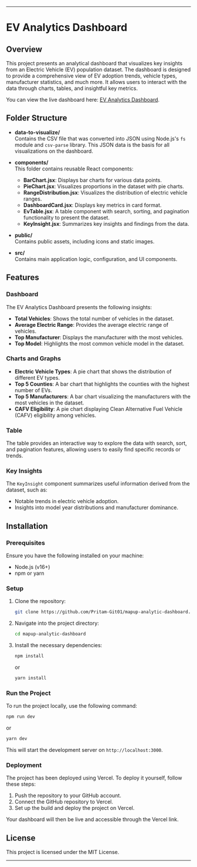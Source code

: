 
---

# EV Analytics Dashboard

## Overview

This project presents an analytical dashboard that visualizes key insights from an Electric Vehicle (EV) population dataset. The dashboard is designed to provide a comprehensive view of EV adoption trends, vehicle types, manufacturer statistics, and much more. It allows users to interact with the data through charts, tables, and insightful key metrics.

You can view the live dashboard here: [EV Analytics Dashboard](https://ev-analytic-dashboard.vercel.app/).

## Folder Structure

- **data-to-visualize/**  
  Contains the CSV file that was converted into JSON using Node.js's `fs` module and `csv-parse` library. This JSON data is the basis for all visualizations on the dashboard.

- **components/**  
  This folder contains reusable React components:
  - **BarChart.jsx**: Displays bar charts for various data points.
  - **PieChart.jsx**: Visualizes proportions in the dataset with pie charts.
  - **RangeDistribution.jsx**: Visualizes the distribution of electric vehicle ranges.
  - **DashboardCard.jsx**: Displays key metrics in card format.
  - **EvTable.jsx**: A table component with search, sorting, and pagination functionality to present the dataset.
  - **KeyInsight.jsx**: Summarizes key insights and findings from the data.

- **public/**  
  Contains public assets, including icons and static images.

- **src/**  
  Contains main application logic, configuration, and UI components.

## Features

### Dashboard

The EV Analytics Dashboard presents the following insights:
- **Total Vehicles**: Shows the total number of vehicles in the dataset.
- **Average Electric Range**: Provides the average electric range of vehicles.
- **Top Manufacturer**: Displays the manufacturer with the most vehicles.
- **Top Model**: Highlights the most common vehicle model in the dataset.

### Charts and Graphs

- **Electric Vehicle Types**: A pie chart that shows the distribution of different EV types.
- **Top 5 Counties**: A bar chart that highlights the counties with the highest number of EVs.
- **Top 5 Manufacturers**: A bar chart visualizing the manufacturers with the most vehicles in the dataset.
- **CAFV Eligibility**: A pie chart displaying Clean Alternative Fuel Vehicle (CAFV) eligibility among vehicles.

### Table

The table provides an interactive way to explore the data with search, sort, and pagination features, allowing users to easily find specific records or trends.

### Key Insights

The `KeyInsight` component summarizes useful information derived from the dataset, such as:
- Notable trends in electric vehicle adoption.
- Insights into model year distributions and manufacturer dominance.

## Installation

### Prerequisites

Ensure you have the following installed on your machine:
- Node.js (v16+)
- npm or yarn

### Setup

1. Clone the repository:
   ```bash
   git clone https://github.com/Pritam-Git01/mapup-analytic-dashboard.git
   ```

2. Navigate into the project directory:
   ```bash
   cd mapup-analytic-dashboard
   ```

3. Install the necessary dependencies:
   ```bash
   npm install
   ```
   or
   ```bash
   yarn install
   ```

### Run the Project

To run the project locally, use the following command:
```bash
npm run dev
```
or
```bash
yarn dev
```
This will start the development server on `http://localhost:3000`.

### Deployment

The project has been deployed using Vercel. To deploy it yourself, follow these steps:

1. Push the repository to your GitHub account.
2. Connect the GitHub repository to Vercel.
3. Set up the build and deploy the project on Vercel.

Your dashboard will then be live and accessible through the Vercel link.

## License

This project is licensed under the MIT License.

---
